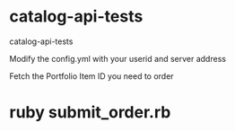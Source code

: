 # catalog-api-tests
catalog-api-tests

Modify the config.yml with your userid and server address

Fetch the Portfolio Item ID you need to order

# ruby submit_order.rb
